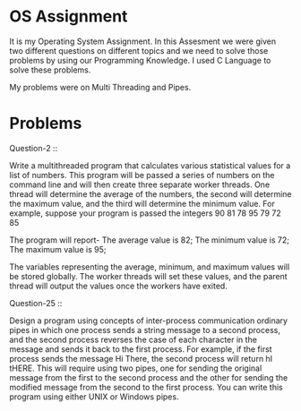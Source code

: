 # OS Assignment
It is my Operating System Assignment. In this Assesment we were given two different questions on different topics and we need to solve those problems by using our Programming Knowledge. I used C Language to solve these problems. 

My problems were on Multi Threading and Pipes.

# Problems 

Question-2 ::

Write a multithreaded program that calculates various statistical values for a list of numbers. This program will be 
passed a series of numbers on the command line and will then create three separate worker threads. One thread will 
determine the average of the numbers, the second will determine the maximum value, and the third will determine the 
minimum value. For example, suppose your program is passed the integers
90 81 78 95 79 72 85

The program will report- 
The average value is 82; 
The minimum value is 72; 
The maximum value is 95;

The variables representing the average, minimum, and maximum values will be stored globally. The worker threads will set 
these values, and the parent thread will output the values once the workers have exited.

Question-25 ::

Design a program using concepts of inter-process communication ordinary pipes in which one process sends a string 
message to a second process, and the second process reverses the case of each character in the message and sends it 
back to the first process. For example, if the first process sends the message Hi There, the second process will 
return hI tHERE. This will require using two pipes, one for sending the original message from the first to the second 
process and the other for sending the modified message from the second to the first process. You can write this program 
using either UNIX or Windows pipes.

